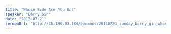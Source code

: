 ```yaml
---
title: "Whose Side Are You On?"
speaker: "Barry Gin"
date: "2013-07-21"
sermonUrl: "http://35.190.93.184/sermons/20130721_sunday_barry_gin_whose_side_are_you_on.mp3"
---
```

